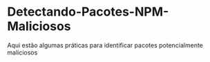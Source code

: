 # Detectando-Pacotes-NPM-Maliciosos
Aqui estão algumas práticas para identificar pacotes potencialmente maliciosos
